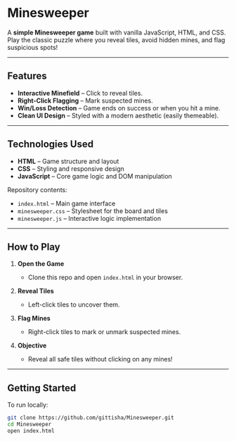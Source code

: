 # Minesweeper

A **simple Minesweeper game** built with vanilla JavaScript, HTML, and CSS.  
Play the classic puzzle where you reveal tiles, avoid hidden mines, and flag suspicious spots!

---

## Features

- **Interactive Minefield** – Click to reveal tiles.  
- **Right-Click Flagging** – Mark suspected mines.  
- **Win/Loss Detection** – Game ends on success or when you hit a mine.  
- **Clean UI Design** – Styled with a modern aesthetic (easily themeable).  

---

## Technologies Used

- **HTML** – Game structure and layout  
- **CSS** – Styling and responsive design  
- **JavaScript** – Core game logic and DOM manipulation  

Repository contents:
- `index.html` – Main game interface  
- `minesweeper.css` – Stylesheet for the board and tiles  
- `minesweeper.js` – Interactive logic implementation  

---

## How to Play

1. **Open the Game**  
   - Clone this repo and open `index.html` in your browser.  

2. **Reveal Tiles**  
   - Left-click tiles to uncover them.  

3. **Flag Mines**  
   - Right-click tiles to mark or unmark suspected mines.  

4. **Objective**  
   - Reveal all safe tiles without clicking on any mines!  

---

## Getting Started

To run locally:

```bash
git clone https://github.com/gittisha/Minesweeper.git
cd Minesweeper
open index.html
